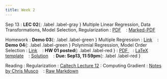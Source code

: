 ```yaml
---
title: Week 2
---
```


Sep 13
: **LEC 02**{: .label .label-gray } Multiple Linear Regression, Data Transformations, Model Selection, Regularization
  : [PDF](#) &nbsp;&nbsp;
  : [Marked-PDF](#)

Homework
: **Demo 03**{: .label .label-green } Multiple Regression 
  : [Link](#) &nbsp;&nbsp;
: **Demo 04**{: .label .label-green } Polynimial Regression, Model Order Selection
  : [Link](#) &nbsp;&nbsp;
: **HW 01 posted**{: .label .label-red }
  : [PDF ](#) &nbsp;&nbsp;
  : [LaTeX template](#) &nbsp;&nbsp;
  : [Solution](#) &nbsp;&nbsp;
  : **Due: Sep13, 11:59pm**{: .label .label-red }

Reading
: Regularization 
  : [Caltech Lecture 12](https://work.caltech.edu/lectures.html#lectures)
: Computing Gradient
  : [Notes by Chris Musco](https://www.chrismusco.com/machinelearning2023_grad/gradient_practice.pdf) &nbsp;&nbsp;
  : [Raw Markdown](https://www.chrismusco.com/machinelearning2023_grad/gradient_practice.md)

